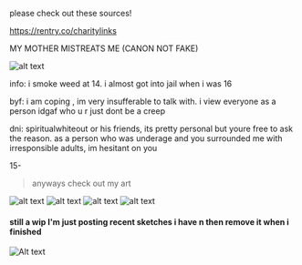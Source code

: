 please check out these sources!

https://rentry.co/charitylinks

MY MOTHER MISTREATS ME (CANON NOT FAKE)

![alt text](https://files.catbox.moe/h9epxr.png)

info:
i smoke weed at 14.
i almost got into jail when i was 16

byf:
i am coping , im very insufferable to talk with.
i view everyone as a person idgaf who u r just dont be a creep

dni:
spiritualwhiteout or his friends, its pretty personal but youre free to ask the reason. as a person who was underage and you surrounded me with irresponsible adults, im hesitant on you

15-

> anyways check out my art

![alt text](https://files.catbox.moe/p3im38.png)
![alt text](https://files.catbox.moe/mzysu8.png)
![alt text](https://files.catbox.moe/d80ahu.jpg)
![alt text](https://files.catbox.moe/n75jco.png)
#### still a wip I'm just posting recent sketches i have n then remove it when i finished
![Alt text](https://files.catbox.moe/ztam00.jpg)
